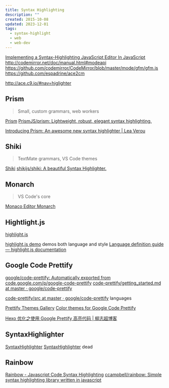 ```yaml
---
title: Syntax Highlighting
description: ""
created: 2015-10-08
updated: 2023-12-01
tags:
  - syntax-highlight
  - web
  - web-dev
---
```


[Implementing a Syntax-Highlighting JavaScript Editor In JavaScript](http://codemirror.net/1/story.html)
http://codemirror.net/doc/manual.html#modeapi
https://github.com/codemirror/CodeMirror/blob/master/mode/gfm/gfm.js
https://github.com/espadrine/ace2cm

http://ace.c9.io/#nav=higlighter

## Prism

> Small, custom grammars, web workers

[Prism](https://prismjs.com/)
[PrismJS/prism: Lightweight, robust, elegant syntax highlighting.](https://github.com/PrismJS/prism)

[Introducing Prism: An awesome new syntax highlighter | Lea Verou](http://lea.verou.me/2012/07/introducing-prism-an-awesome-new-syntax-highlighter/)

## Shiki

> TextMate grammars, VS Code themes

[Shiki](https://shiki.matsu.io/)
[shikijs/shiki: A beautiful Syntax Highlighter.](https://github.com/shikijs/shiki)

## Monarch

> VS Code's core

[Monaco Editor Monarch](https://microsoft.github.io/monaco-editor/monarch.html)

## Hightlight.js

[highlight.js](https://highlightjs.org/)

[highlight.js demo](https://highlightjs.org/static/demo/) demos both language and style
[Language definition guide — highlight.js documentation](http://highlightjs.readthedocs.org/en/latest/language-guide.html)

## Google Code Prettify

[google/code-prettify: Automatically exported from code.google.com/p/google-code-prettify](https://github.com/google/code-prettify)
[code-prettify/getting_started.md at master · google/code-prettify](https://github.com/google/code-prettify/blob/master/docs/getting_started.md)

[code-prettify/src at master · google/code-prettify](https://github.com/google/code-prettify/tree/master/src) languages

[Prettify Themes Gallery](https://rawgit.com/google/code-prettify/master/styles/index.html)
[Color themes for Google Code Prettify](http://jmblog.github.io/color-themes-for-google-code-prettify/)

[Hexo 优化之使用 Google Prettify 高亮代码 | 柳志超博客](https://liuzhichao.com/2016/hexo-use-prettify-to-highlight-code.html)

## SyntaxHighlighter

[SyntaxHighlighter](https://github.com/syntaxhighlighter)
[SyntaxHighlighter](http://alexgorbatchev.com/SyntaxHighlighter/) dead

## Rainbow

[Rainbow - Javascript Code Syntax Highlighting](https://craig.is/making/rainbows)
[ccampbell/rainbow: Simple syntax highlighting library written in javascript](https://github.com/ccampbell/rainbow)
